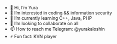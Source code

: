 - 👋 Hi, I’m Yura
- 👀 I’m interested in coding && information security
- 🌱 I’m currently learning C++, Java, PHP
- 💞️ I’m looking to collaborate on all
- 📫 How to reach me Telegram: @yurakaloshin
- ⚡ Fun fact: KVN player
